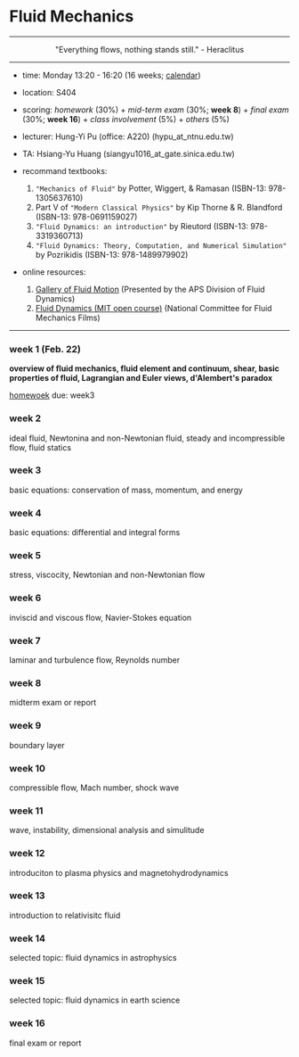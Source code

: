 # Fluid Mechanics
---
 <p align="center"> "Everything flows, nothing stands still."         - Heraclitus  </p>

---
- time: Monday 13:20 - 16:20 (16 weeks; [calendar](/lecture/GR_pdf/2020calendar.pdf))

- location: S404 

- scoring: *homework* (30%) + *mid-term exam* (30%; **week 8**) + *final exam* (30%; **week 16**) + *class involvement* (5%) + *others* (5%)

- lecturer: Hung-Yi Pu (office: A220)
(hypu_at_ntnu.edu.tw)

- TA: Hsiang-Yu Huang
(siangyu1016_at_gate.sinica.edu.tw)



- recommand textbooks: 
  1. `"Mechanics of Fluid"` by Potter, Wiggert, & Ramasan (ISBN-13: 978-1305637610)
  2. Part V of `"Modern Classical Physics"` by Kip Thorne & R. Blandford (ISBN-13: 978-0691159027)
  3. `"Fluid Dynamics: an introduction"` by Rieutord (ISBN-13: 978-3319360713)
  4. `"Fluid Dynamics: Theory, Computation, and Numerical Simulation"` by Pozrikidis (ISBN-13: 978-1489979902) 



- online resources:
  1. [Gallery of Fluid Motion](https://gfm.aps.org/meetings?) (Presented by the APS Division of Fluid Dynamics)
  2. [Fluid Dynamics (MIT open course)](http://web.mit.edu/hml/ncfmf.html#preface) (National Committee for Fluid Mechanics Films)


---
### week 1 (Feb. 22)
**overview of fluid mechanics, fluid element and continuum, shear, basic properties of fluid, Lagrangian and Euler views, d'Alembert's paradox**

[homewoek](/lecture/FD_pdf/hw_week1.pdf) due: week3

### week 2
ideal fluid, Newtonina and non-Newtonian fluid, steady and incompressible flow, fluid statics

### week 3 
basic equations: conservation of mass, momentum, and energy

### week 4 
basic equations:  differential and integral forms

### week 5  
stress, viscocity, Newtonian and non-Newtonian flow

### week 6    
inviscid and viscous flow, Navier-Stokes equation

### week 7   
laminar and turbulence flow, Reynolds number

### week 8 
midterm exam or report

### week 9 
boundary layer

### week 10
compressible flow, Mach number, shock wave

### week 11
wave, instability, dimensional analysis and simulitude

### week 12
introduciton to plasma physics and magnetohydrodynamics

### week 13
introduction to relativisitc fluid

### week 14
selected topic: fluid dynamics in astrophysics

### week 15
selected topic: fluid dynamics in earth science

### week 16
final exam or report

